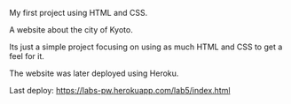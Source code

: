 My first project using HTML and CSS.

A website about the city of Kyoto.

Its just a simple project focusing on using as much HTML and CSS to get a feel for it.

The website was later deployed using Heroku.

Last deploy: https://labs-pw.herokuapp.com/lab5/index.html
